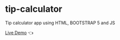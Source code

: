 # tip-calculator

Tip calculator app using HTML, BOOTSTRAP 5 and JS

[Live Demo](https://rokufsd.github.io/tip-calculator/) :point_left:
